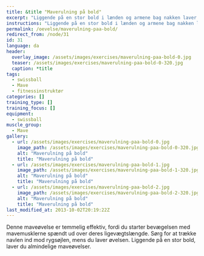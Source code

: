 ```yaml
---
title: &title "Maverulning på bold"
excerpt: "Liggende på en stor bold i lænden og armene bag nakken laver du almindelige maverulninger."
instructions: "Liggende på en stor bold i lænden og armene bag nakken laver du almindelige maverulninger."
permalink: /oevelse/maverulning-paa-bold/
redirect_from: /node/31
id: 31
language: da
header:
  overlay_image: /assets/images/exercises/maverulning-paa-bold-0.jpg
  teaser: /assets/images/exercises/maverulning-paa-bold-0-320.jpg
  caption: *title
tags:
  - swissball
  - Mave
  - fitnessinstruktør
categories: []
training_type: [] 
training_focus: []
equipment:
  - swissball
muscle_group:
  - Mave
gallery:
  - url: /assets/images/exercises/maverulning-paa-bold-0.jpg
    image_path: /assets/images/exercises/maverulning-paa-bold-0-320.jpg
    alt: "Maverulning på bold"
    title: "Maverulning på bold"
  - url: /assets/images/exercises/maverulning-paa-bold-1.jpg
    image_path: /assets/images/exercises/maverulning-paa-bold-1-320.jpg
    alt: "Maverulning på bold"
    title: "Maverulning på bold"
  - url: /assets/images/exercises/maverulning-paa-bold-2.jpg
    image_path: /assets/images/exercises/maverulning-paa-bold-2-320.jpg
    alt: "Maverulning på bold"
    title: "Maverulning på bold"
last_modified_at: 2013-10-02T20:19:22Z
---
```


Denne maveøvelse er temmelig effektiv, fordi du starter bevægelsen med mavemusklerne spændt ud over deres ligevægtslængde. Sørg for at trække navlen ind mod rygsøjlen, mens du laver øvelsen. Liggende på en stor bold, laver du almindelige maveøvelser.
